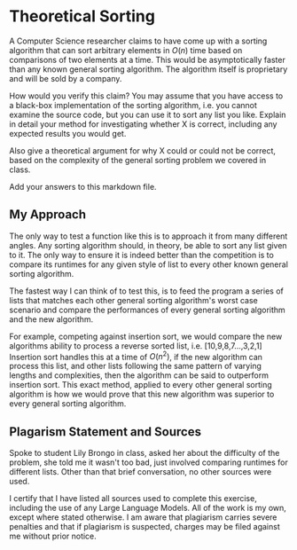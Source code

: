 # Theoretical Sorting

A Computer Science researcher claims to have come up with a sorting algorithm
that can sort arbitrary elements in $O(n)$ time based on comparisons of two
elements at a time. This would be asymptotically faster than any known general
sorting algorithm. The algorithm itself is proprietary and will be sold by a
company.

How would you verify this claim? You may assume that you have access to a
black-box implementation of the sorting algorithm, i.e. you cannot examine the
source code, but you can use it to sort any list you like. Explain in detail
your method for investigating whether X is correct, including any expected
results you would get.

Also give a theoretical argument for why X could or could not be correct, based
on the complexity of the general sorting problem we covered in class.

Add your answers to this markdown file.

## My Approach
The only way to test a function like this is to approach it from many different angles. Any sorting algorithm should, in theory, be able to sort any list given to it. The only way to ensure it is indeed better than the competition is to compare its runtimes for any given style of list to every other known general sorting algorithm.

The fastest way I can think of to test this, is to feed the program a series of lists that matches each other general sorting algorithm's worst case scenario and compare the performances of every general sorting algorithm and the new algorithm.

For example, competing against insertion sort, we would compare the new algorithms ability to process a reverse sorted list, i.e. [10,9,8,7...,3,2,1]
Insertion sort handles this at a time of $O(n^2)$, if the new algorithm can process this list, and other lists following the same pattern of varying lengths and complexities, then the algorithm can be said to outperform insertion sort. This exact method, applied to every other general sorting algorithm is how we would prove that this new algorithm was superior to every general sorting algorithm.

## Plagarism Statement and Sources

Spoke to student Lily Brongo in class, asked her about the difficulty of the problem, she told me it wasn't too bad, just involved comparing runtimes for different lists. Other than that brief conversation, no other sources were used.

I certify that I have listed all sources used to complete this exercise, including the use of any Large Language Models. All of the work is my own, except where stated otherwise. I am aware that plagiarism carries severe penalties and that if plagiarism is suspected, charges may be filed against me without prior notice.

